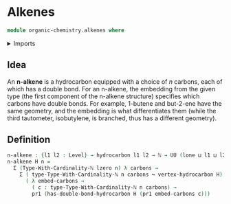 # Alkenes

```agda
module organic-chemistry.alkenes where
```

<details><summary>Imports</summary>

```agda
open import elementary-number-theory.natural-numbers

open import foundation.dependent-pair-types
open import foundation.embeddings
open import foundation.universe-levels

open import organic-chemistry.hydrocarbons
open import organic-chemistry.saturated-carbons

open import univalent-combinatorics.finite-types
```

</details>

## Idea

An **n-alkene** is a hydrocarbon equipped with a choice of $n$ carbons, each of
which has a double bond. For an n-alkene, the embedding from the given type (the
first component of the n-alkene structure) specifies which carbons have double
bonds. For example, 1-butene and but-2-ene have the same geometry, and the
embedding is what differentiates them (while the third tautometer, isobutylene,
is branched, thus has a different geometry).

## Definition

```agda
n-alkene : {l1 l2 : Level} → hydrocarbon l1 l2 → ℕ → UU (lone ⊔ l1 ⊔ l2)
n-alkene H n =
  Σ (Type-With-Cardinality-ℕ lzero n) λ carbons →
    Σ ( type-Type-With-Cardinality-ℕ n carbons ↪ vertex-hydrocarbon H)
      ( λ embed-carbons →
        ( c : type-Type-With-Cardinality-ℕ n carbons) →
        pr1 (has-double-bond-hydrocarbon H (pr1 embed-carbons c)))
```
